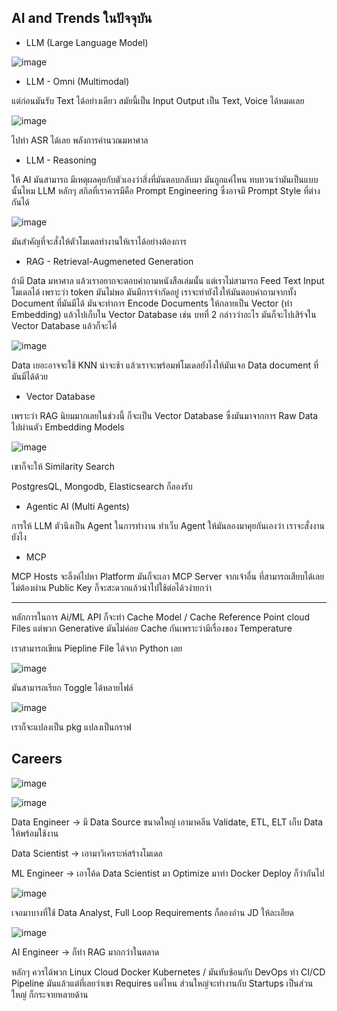 ## AI and Trends ในปัจจุบัน

* LLM (Large Language Model)

![image](https://github.com/user-attachments/assets/0bf6e3f4-638c-4012-9886-add4d4055a7b)

* LLM - Omni (Multimodal)

แต่ก่อนมันรับ Text ได้อย่างเดียว สมัยนี้เป็น Input Output เป็น Text, Voice ได้หมดเลย

![image](https://github.com/user-attachments/assets/d2ec9d0b-6f43-4d47-895d-3fc0f35add8e)

ไปทำ ASR ได้เลย พลังการคำนวณมหาศาล

* LLM - Reasoning

ให้ AI มันสามารถ มีเหตุผลคุยกับตัวเองว่าสิ่งที่มันตอบกลับมา มันถูกแค่ไหน ทบทวนว่ามันเป็นแบบนั้นไหม
LLM หลักๆ สกิลที่เราควรมีคือ Prompt Engineering ซึ่งอาจมี Prompt Style ที่ต่างกันได้

![image](https://github.com/user-attachments/assets/728fa109-66e9-46ac-abb9-3323b4e18bca)

มันสำคัญที่จะสั่งให้ตัวโมเดลทำงานให้เราได้อย่างต้องการ

* RAG - Retrieval-Augmeneted Generation

ถ้ามี Data มหาศาล แล้วเราอยากจะตอบคำถามหนังสือเล่มนั้น แต่เราไม่สามารถ Feed Text Input โมเดลได้
เพราะว่า token มันไม่พอ มันมีการจำกัดอยู่ เราจะทำยังไงให้มันตอบคำถามจากทั้ง Document ที่มันมีได้
มันจะทำการ Encode Documents ให้กลายเป็น Vector (ทำ Embedding) แล้วไปเก็บใน Vector Database
เช่น บทที่ 2 กล่าวว่าอะไร มันก็จะไปเสิร์จใน Vector Database แล้วก็จะได้

![image](https://github.com/user-attachments/assets/f4aa135f-b2eb-49e9-89b5-4a7fdbfb2473)

Data เยอะอาจจะใช้ KNN น่าจะช้า แล้วเราจะพร้อมพ์โมเดลยังไงให้มันเจอ Data document ที่มันมีได้ด้วย

* Vector Database

เพราะว่า RAG นิยมมากเลยในช่วงนี้ ก็จะเป็น Vector Database ซึ่งมันมาจากการ Raw Data ไปผ่านตัว Embedding Models

![image](https://github.com/user-attachments/assets/512c06fe-64d4-4aac-9b4d-c464cda9f191)

เขาก็จะให้ Similarity Search

PostgresQL, Mongodb, Elasticsearch ก็ลองรับ

* Agentic AI (Multi Agents)

การให้ LLM ตัวนึงเป็น Agent ในการทำงาน ทำเว็บ Agent ให้มันลองมาคุยกันเองว่า เราจะสั่งงานยังไง

* MCP

MCP Hosts จะลิ้งค์ไปหา Platform มันก็จะเอา MCP Server จากเจ้าอื่น ที่สามารถเสียบได้เลย ไม่ต้องผ่าน Public Key ก็จะสะดวกแล้วนำไปใช้ต่อได้วง่ายกว่า

---

หลักการในการ Ai/ML API ก็จะทำ Cache Model / Cache Reference
Point cloud Files แต่พวก Generative มันไม่ค่อย Cache กันเพราะว่ามีเรื่องของ Temperature

เราสามารถเขียน Piepline File ได้จาก Python เลย

![image](https://github.com/user-attachments/assets/6228d137-e3ce-45b1-87f2-ee58ccd6a4ac)

มันสามารถเรียก Toggle ได้หลายไฟล์

![image](https://github.com/user-attachments/assets/05f1951a-b131-405e-ad49-f432908ba28d)

เราก็จะแปลงเป็น pkg แปลงเป็นกราฟ

## Careers

![image](https://github.com/user-attachments/assets/09548b02-6901-4d27-b4ad-e5fd69a8e5a9)

![image](https://github.com/user-attachments/assets/f1d8ad95-d997-4caf-bd29-20d2dc75a4a2)

Data Engineer -> มี Data Source ขนาดใหญ่ เอามาคลีน Validate, ETL, ELT เก็บ Data ให้พร้อมใช้งาน

Data Scientist -> เอามาวิเคราะห์สร้างโมเดล

ML Engineer -> เอาโค้ด Data Scientist มา Optimize มาทำ Docker Deploy ก็ว่ากันไป

![image](https://github.com/user-attachments/assets/0ace74b4-6bf4-4546-b0e2-8505441dbb43)

เจอมาบางที่ใช้ Data Analyst, Full Loop Requirements ก็ลองอ่าน JD ให้ละเอียด 

![image](https://github.com/user-attachments/assets/d68c68d7-9c92-4281-a172-819161a01fb9)

AI Engineer -> ก็ทำ RAG มากกว่าในตลาด

หลักๆ ควรได้พวก Linux Cloud Docker Kubernetes / มันทับซ้อนกับ DevOps ทำ CI/CD Pipeline มันแล้วแต่ที่เลยว่าเขา Requires แค่ไหน
ส่วนใหญ่จะทำงานกับ Startups เป็นส่วนใหญ่ ก็กระจายหลายด้าน

